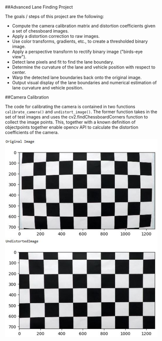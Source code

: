 ##Advanced Lane Finding Project


The goals / steps of this project are the following:

* Compute the camera calibration matrix and distortion coefficients given a set of chessboard images.
* Apply a distortion correction to raw images.
* Use color transforms, gradients, etc., to create a thresholded binary image.
* Apply a perspective transform to rectify binary image ("birds-eye view").
* Detect lane pixels and fit to find the lane boundary.
* Determine the curvature of the lane and vehicle position with respect to center.
* Warp the detected lane boundaries back onto the original image.
* Output visual display of the lane boundaries and numerical estimation of lane curvature and vehicle position.

[//]: # (Image References)

[image1]: ./examples/image1.jpg "Undistorted"
[video1]: ./project_video.mp4 "Video"

##Camera Calibration

The code for calibrating the camera is contained in two functions `calibrate_camera()` and `undistort_image()`. The former function takes in the set of test images and uses the cv2.findChessboardCorners function to collect the image points. This, together with a known definition of objectpoints together enable opencv API to calculate the distortion coefficients of the camera.

![alt text][image1]
